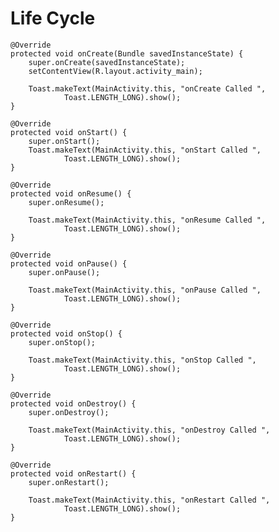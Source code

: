 # Life Cycle

    @Override
    protected void onCreate(Bundle savedInstanceState) {
        super.onCreate(savedInstanceState);
        setContentView(R.layout.activity_main);

        Toast.makeText(MainActivity.this, "onCreate Called ",
                Toast.LENGTH_LONG).show();
    }

    @Override
    protected void onStart() {
        super.onStart();
        Toast.makeText(MainActivity.this, "onStart Called ",
                Toast.LENGTH_LONG).show();
    }

    @Override
    protected void onResume() {
        super.onResume();

        Toast.makeText(MainActivity.this, "onResume Called ",
                Toast.LENGTH_LONG).show();
    }

    @Override
    protected void onPause() {
        super.onPause();

        Toast.makeText(MainActivity.this, "onPause Called ",
                Toast.LENGTH_LONG).show();
    }

    @Override
    protected void onStop() {
        super.onStop();

        Toast.makeText(MainActivity.this, "onStop Called ",
                Toast.LENGTH_LONG).show();
    }

    @Override
    protected void onDestroy() {
        super.onDestroy();

        Toast.makeText(MainActivity.this, "onDestroy Called ",
                Toast.LENGTH_LONG).show();
    }

    @Override
    protected void onRestart() {
        super.onRestart();

        Toast.makeText(MainActivity.this, "onRestart Called ",
                Toast.LENGTH_LONG).show();
    }